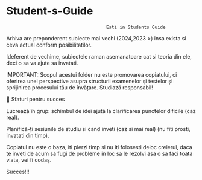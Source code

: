 ﻿# Student-s-Guide

                                         Esti in Students Guide


Arhiva are preponderent subiecte mai vechi (2024,2023 >) insa exista si ceva actual conform posibilitatilor.

Ideferent de vechime, subiectele raman asemanatoare cat si teoria din ele, deci o sa va ajute sa invatati.

IMPORTANT: Scopul acestui folder nu este promovarea copiatului, ci oferirea unei perspective asupra structurii examenelor și testelor și sprijinirea procesului tău de învățare. Studiază responsabil!

🎯 Sfaturi pentru succes 

Lucrează în grup: schimbul de idei ajută la clarificarea punctelor dificile (caz real).

Planifică-ți sesiunile de studiu si cand inveti (caz si mai real) (nu fiti prosti, invatati din timp).

Copiatul nu este o baza, iti pierzi timp si nu iti folosesti deloc creierul, daca te inveti de acum sa fugi de probleme
in loc sa le rezolvi asa o sa faci toata viata, vei fi codaș.

Succes!!!

